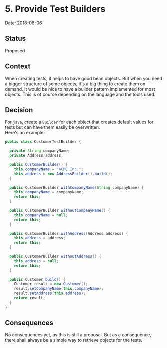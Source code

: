 # 5. Provide Test Builders

Date: 2018-06-06

## Status

Proposed

## Context

When creating tests, it helps to have good bean objects. But when you
need a bigger structure of some objects, it's a big thing to create them
on demand. It would be nice to have a builder pattern implemented for
most objects. This is of course depending on the language and the tools
used.

## Decision

For `java`, create a `Builder` for each object that creates default
values for tests but can have them easily be overwritten.  
Here's an example:

``` java
public class CustomerTestBuilder {

  private String companyName;
  private Address address;

  public CustomerBuilder() {
    this.companyName = "ACME Inc.";
    this.address = new AddressBuilder().build();
  }

  public CustomerBuilder withCompanyName(String companyName) {
    this.companyName = companyName;
    return this;
  }

  public CustomerBuilder withoutCompanyName() {
    this.companyName = null;
    return this;
  }

  public CustomerBuilder withAddress(Address address) {
    this.address = address;
    return this;
  }

  public CustomerBuilder withoutAddress() {
    this.address = null;
    return this;
  }

  public Customer build() {
    Customer result = new Customer();
    result.setCompanyName(this.companyName);
    result.setAddress(this.address);
    return result;
  }
}
```

## Consequences

No consequences yet, as this is still a proposal. But as a consequence,
there shall always be a simple way to retrieve objects for the tests.
